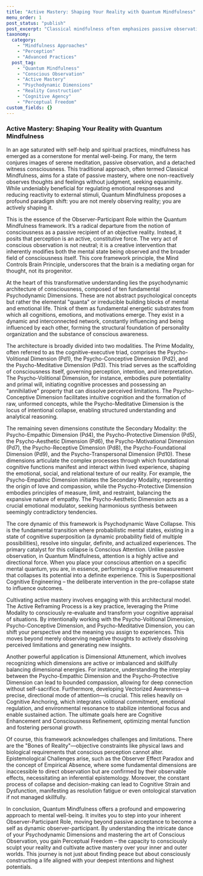 ```yaml
---
title: "Active Mastery: Shaping Your Reality with Quantum Mindfulness"
menu_order: 1
post_status: "publish"
post_excerpt: "Classical mindfulness often emphasizes passive observation, but Quantum Mindfulness introduces a radical shift: the observer actively shapes reality. This framework empowers individuals to move beyond mere presence, engaging with the fundamental psychodynamic dimensions to consciously sculpt their experience and cultivate active mastery over their inner world."
taxonomy:
  category:
    - "Mindfulness Approaches"
    - "Perception"
    - "Advanced Practices"
  post_tag:
    - "Quantum Mindfulness"
    - "Conscious Observation"
    - "Active Mastery"
    - "Psychodynamic Dimensions"
    - "Reality Construction"
    - "Cognitive Agency"
    - "Perceptual Freedom"
custom_fields: {}
---
```


### Active Mastery: Shaping Your Reality with Quantum Mindfulness

In an age saturated with self-help and spiritual practices, mindfulness has emerged as a cornerstone for mental well-being. For many, the term conjures images of serene meditation, passive observation, and a detached witness consciousness. This traditional approach, often termed Classical Mindfulness, aims for a state of passive mastery, where one non-reactively observes thoughts and feelings without judgment, seeking equanimity. While undeniably beneficial for regulating emotional responses and reducing reactivity to external stimuli, Quantum Mindfulness proposes a profound paradigm shift: you are not merely observing reality; you are actively shaping it.

This is the essence of the Observer-Participant Role within the Quantum Mindfulness framework. It’s a radical departure from the notion of consciousness as a passive recipient of an objective reality. Instead, it posits that perception is an active, constitutive force. The very act of conscious observation is not neutral; it is a creative intervention that inherently modifies both the mental state being observed and the broader field of consciousness itself. This core framework principle, the Mind Controls Brain Principle, underscores that the brain is a mediating organ for thought, not its progenitor.

At the heart of this transformative understanding lies the psychodynamic architecture of consciousness, composed of ten fundamental Psychodynamic Dimensions. These are not abstract psychological concepts but rather the elemental "quanta" or irreducible building blocks of mental and emotional life. Think of them as fundamental energetic substrates from which all cognitions, emotions, and motivations emerge. They exist in a dynamic and interconnected network, constantly influencing and being influenced by each other, forming the structural foundation of personality organization and the substance of conscious awareness.

The architecture is broadly divided into two modalities. The Prime Modality, often referred to as the cognitive-executive triad, comprises the Psycho-Volitional Dimension (Pd1), the Psycho-Conceptive Dimension (Pd2), and the Psycho-Meditative Dimension (Pd3). This triad serves as the scaffolding of consciousness itself, governing perception, intention, and interpretation. The Psycho-Volitional Dimension, for instance, embodies pure potentiality and primal will, initiating cognitive processes and possessing an "annihilative" property that can dissolve perceived limitations. The Psycho-Conceptive Dimension facilitates intuitive cognition and the formation of raw, unformed concepts, while the Psycho-Meditative Dimension is the locus of intentional collapse, enabling structured understanding and analytical reasoning.

The remaining seven dimensions constitute the Secondary Modality: the Psycho-Empathic Dimension (Pd4), the Psycho-Protective Dimension (Pd5), the Psycho-Aesthetic Dimension (Pd6), the Psycho-Motivational Dimension (Pd7), the Psycho-Receptive Dimension (Pd8), the Psycho-Foundational Dimension (Pd9), and the Psycho-Transpersonal Dimension (Pd10). These dimensions articulate the complex processes through which foundational cognitive functions manifest and interact within lived experience, shaping the emotional, social, and relational texture of our reality. For example, the Psycho-Empathic Dimension initiates the Secondary Modality, representing the origin of love and compassion, while the Psycho-Protective Dimension embodies principles of measure, limit, and restraint, balancing the expansive nature of empathy. The Psycho-Aesthetic Dimension acts as a crucial emotional modulator, seeking harmonious synthesis between seemingly contradictory tendencies.

The core dynamic of this framework is Psychodynamic Wave Collapse. This is the fundamental transition where probabilistic mental states, existing in a state of cognitive superposition (a dynamic probability field of multiple possibilities), resolve into singular, definite, and actualized experiences. The primary catalyst for this collapse is Conscious Attention. Unlike passive observation, in Quantum Mindfulness, attention is a highly active and directional force. When you place your conscious attention on a specific mental quantum, you are, in essence, performing a cognitive measurement that collapses its potential into a definite experience. This is Superpositional Cognitive Engineering – the deliberate intervention in the pre-collapse state to influence outcomes.

Cultivating active mastery involves engaging with this architectural model. The Active Reframing Process is a key practice, leveraging the Prime Modality to consciously re-evaluate and transform your cognitive appraisal of situations. By intentionally working with the Psycho-Volitional Dimension, Psycho-Conceptive Dimension, and Psycho-Meditative Dimension, you can shift your perspective and the meaning you assign to experiences. This moves beyond merely observing negative thoughts to actively dissolving perceived limitations and generating new insights.

Another powerful application is Dimensional Attunement, which involves recognizing which dimensions are active or imbalanced and skillfully balancing dimensional energies. For instance, understanding the interplay between the Psycho-Empathic Dimension and the Psycho-Protective Dimension can lead to bounded compassion, allowing for deep connection without self-sacrifice. Furthermore, developing Vectorized Awareness—a precise, directional mode of attention—is crucial. This relies heavily on Cognitive Anchoring, which integrates volitional commitment, emotional regulation, and environmental resonance to stabilize intentional focus and enable sustained action. The ultimate goals here are Cognitive Enhancement and Consciousness Refinement, optimizing mental function and fostering personal growth.

Of course, this framework acknowledges challenges and limitations. There are the "Bones of Reality"—objective constraints like physical laws and biological requirements that conscious perception cannot alter. Epistemological Challenges arise, such as the Observer Effect Paradox and the concept of Empirical Absence, where some fundamental dimensions are inaccessible to direct observation but are confirmed by their observable effects, necessitating an inferential epistemology. Moreover, the constant process of collapse and decision-making can lead to Cognitive Strain and Dysfunction, manifesting as resolution fatigue or even ontological starvation if not managed skillfully.

In conclusion, Quantum Mindfulness offers a profound and empowering approach to mental well-being. It invites you to step into your inherent Observer-Participant Role, moving beyond passive acceptance to become a self as dynamic observer-participant. By understanding the intricate dance of your Psychodynamic Dimensions and mastering the art of Conscious Observation, you gain Perceptual Freedom – the capacity to consciously sculpt your reality and cultivate active mastery over your inner and outer worlds. This journey is not just about finding peace but about consciously constructing a life aligned with your deepest intentions and highest potentials.